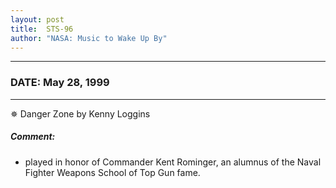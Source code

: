 ```yaml
---
layout: post
title:  STS-96
author: "NASA: Music to Wake Up By"
---
```


----
### DATE: May 28, 1999
----
✵ Danger Zone by Kenny Loggins

##### Comment:
* played in honor of Commander Kent Rominger, an alumnus of the Naval Fighter Weapons School of Top Gun fame.
